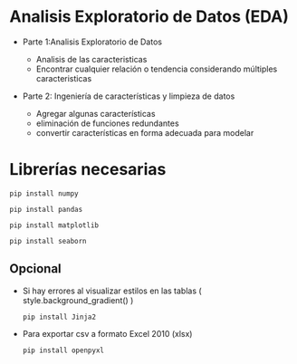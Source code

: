 # Analisis Exploratorio de Datos (EDA)

* Parte 1:Analisis Exploratorio de Datos
  - Analisis de las caracteristicas
  - Encontrar cualquier relación o tendencia considerando múltiples caracteristicas

* Parte 2: Ingeniería de características y limpieza de datos
  - Agregar algunas características
  - eliminación de funciones redundantes
  - convertir características en forma adecuada para modelar

# Librerías necesarias

```
pip install numpy
```

```
pip install pandas
```

```
pip install matplotlib
```

```
pip install seaborn
```


## Opcional

* Si hay errores al visualizar estilos en las tablas ( style.background_gradient() )

  ```
  pip install Jinja2
  ```

* Para exportar csv a formato Excel 2010 (xlsx)

  ```
  pip install openpyxl
  ```

